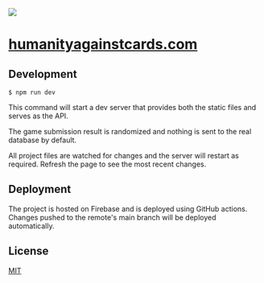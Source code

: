 ![](https://user-images.githubusercontent.com/9319710/120424089-557cfb00-c331-11eb-8679-d5c6bf4f7093.png)

# [humanityagainstcards.com](https://humanityagainstcards.com)

## Development

```
$ npm run dev
```

This command will start a dev server that provides both the static files and serves as the API.

The game submission result is randomized and nothing is sent to the real database by default.

All project files are watched for changes and the server will restart as required. Refresh the page to see the most recent changes.

## Deployment

The project is hosted on Firebase and is deployed using GitHub actions. Changes pushed to the remote's main branch will be deployed automatically.

## License

[MIT](https://github.com/g-harel/cards/blob/master/LICENSE)